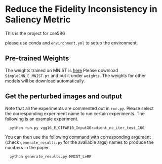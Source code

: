 # Reduce the Fidelity Inconsistency in Saliency Metric

This is the project for cse586

please use conda and `environment.yml` to setup the environment.

## Pre-trained Weights

The weights trained on MNIST is [here](https://drive.google.com/drive/folders/1nV-0COQ8lJOeSg8R7vb_2CA8_Lh5o-rP?usp=sharing)
Please download `SimpleCNN_E_MNIST.pt` and put it under `weights`. The weights for other models will be download automatically.

## Get the perturbed images and output

Note that all the experiments are commented out in `run.py`. Please select the corresponding experiment name to run certain experiments. The following is an example experiment.

```sh
  python run.py vgg16_E_CIFAR10_InputXGradient_no_iter_test_100
```

You can then use the following command with corresponding argument (check `generate_results.py` for the avaliable args) names to produce the numbers in the paper.

```sh
  python generate_results.py MNIST_LeRF
```
